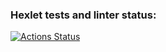 ### Hexlet tests and linter status:
[![Actions Status](https://github.com/Evgenqwerty/php-project-9/actions/workflows/hexlet-check.yml/badge.svg)](https://github.com/Evgenqwerty/php-project-9/actions)